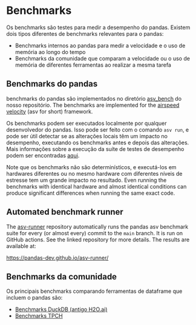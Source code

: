 # Benchmarks

Os benchmarks são testes para medir a desempenho do pandas. Existem dois tipos diferentes de benchmarks relevantes para o pandas:

- Benchmarks internos ao pandas para medir a velocidade e o uso de memória ao longo do tempo
- Benchmarks da comunidade que comparam a velocidade ou o uso de memória de diferentes ferramentas ao realizar a mesma tarefa

## Benchmarks do pandas

benchmarks do pandas são implementados no diretório [asv_bench](https://github.com/pandas-dev/pandas/tree/main/asv_bench)
do nosso repositório. The benchmarks are implemented for the
[airspeed velocity](https://asv.readthedocs.io/en/latest/) (asv for short) framework.

Os benchmarks podem ser executados localmente por qualquer desenvolvedor do pandas. Isso pode ser feito com o comando `asv run`, e pode ser útil detectar se as alterações locais têm
um impacto no desempenho, executando os benchmarks antes e depois das alterações.
Mais informações sobre a execução da suíte de testes de desempenho podem ser encontradas
[aqui](https://pandas.pydata.org/docs/dev/development/contributing_codebase.html#running-the-performance-test-suite).

Note que os benchmarks não são determinísticos, e executá-los em hardwares diferentes ou no mesmo hardware com diferentes níveis de estresse tem um grande impacto no resultado. Even running the benchmarks with identical hardware and almost identical
conditions can produce significant differences when running the same exact code.

## Automated benchmark runner

The [asv-runner](https://github.com/pandas-dev/asv-runner/) repository automatically runs the pandas asv benchmark suite
for every (or almost every) commit to the `main` branch. It is run on GitHub actions.
See the linked repository for more details. The results are available at:

https://pandas-dev.github.io/asv-runner/

## Benchmarks da comunidade

Os principais benchmarks comparando ferramentas de dataframe que incluem o pandas são:

- [Benchmarks DuckDB (antigo H2O.ai)](https://duckdblabs.github.io/db-benchmark/)
- [Benchmarks TPCH](https://pola.rs/posts/benchmarks/)
